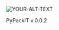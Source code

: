 <picture><source media="(prefers-color-scheme: dark)" srcset="docs/website_sphinx/source/_static/img/logo/logo_dark.svg"><source media="(prefers-color-scheme: light)" srcset="docs/website_sphinx/source/_static/img/logo/logo_light.svg"><img alt="YOUR-ALT-TEXT" src="docs/website_sphinx/source/_static/img/logo/logo_dark.svg"></picture>

PyPackIT v.0.0.2
